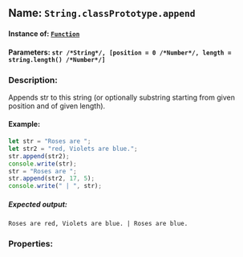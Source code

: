 ## Name: `String.classPrototype.append`

#### Instance of: [`Function`](Function.md)

#### Parameters: `str /*String*/, [position = 0 /*Number*/, length = string.length() /*Number*/]`

### Description:

Appends str to this string (or optionally 
substring starting from given position 
and of given length).

#### Example:

```js
let str = "Roses are ";
let str2 = "red, Violets are blue.";
str.append(str2);
console.write(str);
str = "Roses are ";
str.append(str2, 17, 5);
console.write(" | ", str);
```

##### Expected output:

```
Roses are red, Violets are blue. | Roses are blue.
```

### Properties:



